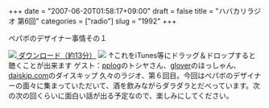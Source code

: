 +++
date = "2007-06-20T01:58:17+09:00"
draft = false
title = "ハバカリラジオ 第6回"
categories = ["radio"]
slug = "1992"
+++

ペパボのデザイナー事情その１
<script type="text/javascript" src="http://hbkr.jp/omocoro/omopla/userlib/swfTagWriter/swfTagWriter.js"></script><script type="text/javascript">var swf = new jp.catalase.SwfTagWriter('http://hbkr.jp/omocoro/omopla/omopla2.swf', 'omopla', 305, 115);swf.addFlashVars('fname', 'http://hbkr.jp/radio/hbkr006.mp3');swf.addFlashVars('user', 'hbkr');swf.writeHTML();</script>
<a href="http://hbkr.jp/radio/hbkr006.mp3"><img src="http://hbkr.jp/img/page_save.gif"> ダウンロード（約13分）</a>
<a href="http://podfeed.podcastjuice.jp/app/rss_convert.cgi?url=http%3A%2F%2Fieiriblog%2Ejugem%2Ejp%2F"><img src="http://podfeed.podcastjuice.jp/app/counter.cgi?id=17591&type=count&pattern=1"/></a>
↑これをiTunes等にドラッグ＆ドロップすると聴くことが出来ます
ゲスト：<a href="http://pplog.jugem.cc/" target="_blank">pplog</a>のトシヤさん、<a href="http://glover.jp/" target="_blank">glover</a>のほっしゃん、<a href="http://daiskip.com" target="_blank">daiskip.com</a>のダイスキップ
久々のラジオ、第６回目。今回はペパボのデザイナーの面々に集まっていただいて、酒を飲みながらダラダラとだべっています。次の次の回くらいに面白い話が出る予定なので、楽しみにしてください。
